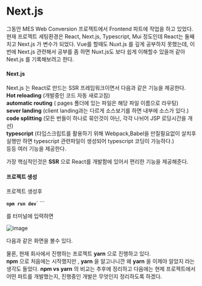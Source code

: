 # Next.js

그동안 MES Web Conversion 프로젝트에서 Frontend 파트에 작업을 하고 있었다. 현재 프로젝트 세팅환경은 React, Next.js, Typescript, Mui 정도인데 React는 둘째치고 Next.js 가 변수가 되었다. Vue를 할때도 Nuxt.js 를 깊게 공부하지 못했는데, 이번에 Next.js 관련해서 공부를 좀 하면 Nuxt.js도 보다 쉽게 이해할수 있을꺼 같아 Next.js 를 기록해보려고 한다.

#### Next.js

Next.js 는 React로 만드는 SSR 프레임워크이면서 다음과 같은 기능을 제공한다.\
**Hot reloading** (개발중인 코드 자동 새로고침)\
**automatic routing** ( pages 폴더에 있는 파일은 해당 파일 이름으로 라우팅)\
**sever landing** (client landing과는 다르게 소스보기를 하면 내부에 소스가 있다.)\
**code splitting** (모든 번들이 하나로 묶인것이 아닌, 각각 나뉘어 JSP 로딩시간을 개선)\
**typescript** (타입스크립트를 활용하기 위해 Webpack,Babel을 만질필요없이 살치후 실행만 하면 typescript 관련파일이 생성되어 typescript 코딩이 가능하다.)\
등등 여러 기능을 제공한다.

가장 핵심적인것은 **SSR** 으로 React를 개발함에 있어서 편리한 기능을 제공해준다.

#### 프로젝트 생성

프로젝트 생성후&#x20;

**`npm run dev`**` ```&#x20;

를 터미널에 입력하면

![image](https://user-images.githubusercontent.com/58337935/175499660-868dc2ae-bc50-45f3-ac70-96ecfc479813.png)

다음과 같은 화면을 볼수 있다.

물론, 현재 회사에서 진행하는 프로젝트 **yarn** 으로 진행하고 있다.\
**npm** 으로 처음에는 시작했지만 , **yarn** 을 알고나니깐 왜 **yarn** 을 이제야 알았지 라는 생각도 들었다. **npm vs yarn** 의 비교는 추후에 정리하고 다음에는 현제 프로젝트에서 어떤 파트를 개발했는지, 진행중인 개발은 무엇인지 정리하도록 하겠다.
